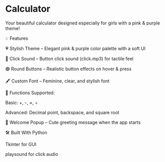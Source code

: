 # Calculator
Your beautiful calculator designed especially for girls with a pink &amp; purple theme!


💡 Features

💗 Stylish Theme – Elegant pink & purple color palette with a soft UI

🎵 Click Sound – Button click sound (click.mp3) for tactile feel

🟣 Round Buttons – Realistic button effects on hover & press

🖋️ Custom Font – Feminine, clear, and stylish font

🧮 Functions Supported:

Basic: +, -, ×, ÷

Advanced: Decimal point, backspace, and square root

👋 Welcome Popup – Cute greeting message when the app starts

🛠️ Built With
Python

Tkinter for GUI

playsound for click audio
